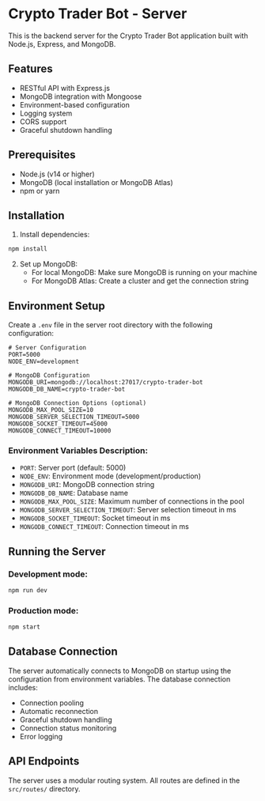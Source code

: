 # Crypto Trader Bot - Server

This is the backend server for the Crypto Trader Bot application built with Node.js, Express, and MongoDB.

## Features

- RESTful API with Express.js
- MongoDB integration with Mongoose
- Environment-based configuration
- Logging system
- CORS support
- Graceful shutdown handling

## Prerequisites

- Node.js (v14 or higher)
- MongoDB (local installation or MongoDB Atlas)
- npm or yarn

## Installation

1. Install dependencies:

```bash
npm install
```

2. Set up MongoDB:
   - For local MongoDB: Make sure MongoDB is running on your machine
   - For MongoDB Atlas: Create a cluster and get the connection string

## Environment Setup

Create a `.env` file in the server root directory with the following configuration:

```env
# Server Configuration
PORT=5000
NODE_ENV=development

# MongoDB Configuration
MONGODB_URI=mongodb://localhost:27017/crypto-trader-bot
MONGODB_DB_NAME=crypto-trader-bot

# MongoDB Connection Options (optional)
MONGODB_MAX_POOL_SIZE=10
MONGODB_SERVER_SELECTION_TIMEOUT=5000
MONGODB_SOCKET_TIMEOUT=45000
MONGODB_CONNECT_TIMEOUT=10000
```

### Environment Variables Description:

- `PORT`: Server port (default: 5000)
- `NODE_ENV`: Environment mode (development/production)
- `MONGODB_URI`: MongoDB connection string
- `MONGODB_DB_NAME`: Database name
- `MONGODB_MAX_POOL_SIZE`: Maximum number of connections in the pool
- `MONGODB_SERVER_SELECTION_TIMEOUT`: Server selection timeout in ms
- `MONGODB_SOCKET_TIMEOUT`: Socket timeout in ms
- `MONGODB_CONNECT_TIMEOUT`: Connection timeout in ms

## Running the Server

### Development mode:

```bash
npm run dev
```

### Production mode:

```bash
npm start
```

## Database Connection

The server automatically connects to MongoDB on startup using the configuration from environment variables. The database connection includes:

- Connection pooling
- Automatic reconnection
- Graceful shutdown handling
- Connection status monitoring
- Error logging

## API Endpoints

The server uses a modular routing system. All routes are defined in the `src/routes/` directory.
